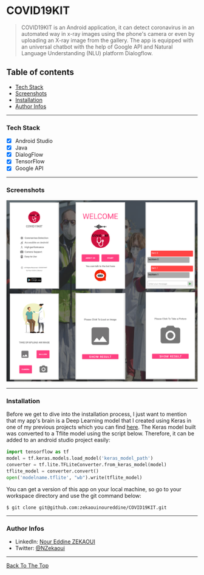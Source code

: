 # COVID19KIT
> COVID19KIT is an Android application, it can detect coronavirus in an automated way in x-ray images using the phone's camera or even by uploading an X-ray image from the gallery. The app is equipped with an universal chatbot with the help of Google API and Natural Language Understanding (NLU) platform Dialogflow.

## Table of contents
- [Tech Stack](#tech-stack)
- [Screenshots](#screenshots)
- [Installation](#installation)
- [Author Infos](#author-infos)

---
### Tech Stack
* [x] Android Studio
* [x] Java
* [x] DialogFlow
* [x] TensorFlow
* [x] Google API

---

### Screenshots
 ![](screen.png)
 
---
### Installation
Before we get to dive into the installation process, I just want to mention that my app's brain is a Deep Learning model that I created using Keras in one of my previous projects which you can find [here](https://github.com/zekaouinoureddine/Detecting-COVID-19-in-X-ray-Images).
The Keras model built was converted to a Tflite model using the script below. Therefore, it can be added to an android studio project easily:

```python
import tensorflow as tf
model = tf.keras.models.load_model('keras_model_path')
converter = tf.lite.TFLiteConverter.from_keras_model(model)
tflite_model = converter.convert()
open('modelname.tflite', "wb").write(tflite_model)
```

You can get a version of this app on your local machine, so go to your workspace directory and use the git command below:
           
    $ git clone git@github.com:zekaouinoureddine/COVID19KIT.git

---
### Author Infos
- LinkedIn: [Nour Eddine ZEKAOUI](https://www.linkedin.com/in/nour-eddine-zekaoui-ba43b1177/)
- Twitter: [@NZekaoui](https://twitter.com/NZekaoui)
---
 
[Back To The Top](#COVID19KIT)
 
